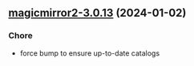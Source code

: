 

## [magicmirror2-3.0.13](https://github.com/truecharts/charts/compare/magicmirror2-3.0.12...magicmirror2-3.0.13) (2024-01-02)

### Chore



- force bump to ensure up-to-date catalogs